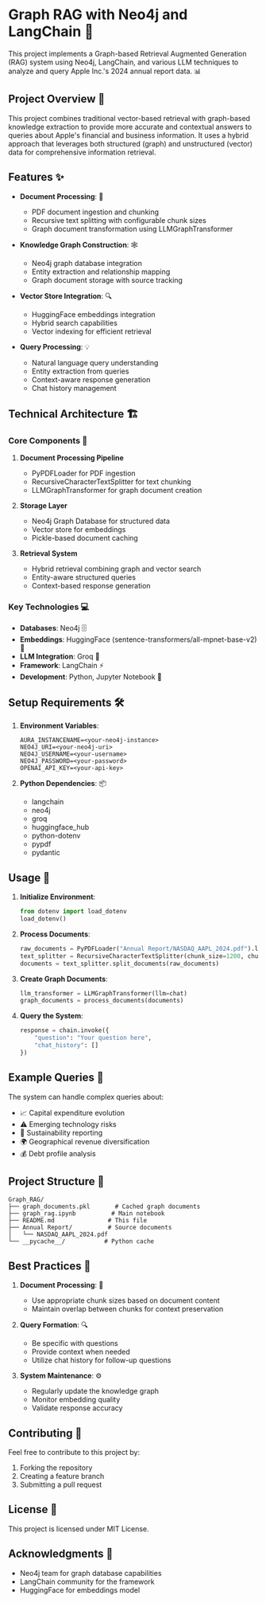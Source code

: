 # Graph RAG with Neo4j and LangChain 🚀

This project implements a Graph-based Retrieval Augmented Generation (RAG) system using Neo4j, LangChain, and various LLM techniques to analyze and query Apple Inc.'s 2024 annual report data. 📊

## Project Overview 🎯

This project combines traditional vector-based retrieval with graph-based knowledge extraction to provide more accurate and contextual answers to queries about Apple's financial and business information. It uses a hybrid approach that leverages both structured (graph) and unstructured (vector) data for comprehensive information retrieval.

## Features ✨

- **Document Processing**: 📄
  - PDF document ingestion and chunking
  - Recursive text splitting with configurable chunk sizes
  - Graph document transformation using LLMGraphTransformer

- **Knowledge Graph Construction**: 🕸️
  - Neo4j graph database integration
  - Entity extraction and relationship mapping
  - Graph document storage with source tracking

- **Vector Store Integration**: 🔍
  - HuggingFace embeddings integration
  - Hybrid search capabilities
  - Vector indexing for efficient retrieval

- **Query Processing**: 💡
  - Natural language query understanding
  - Entity extraction from queries
  - Context-aware response generation
  - Chat history management

## Technical Architecture 🏗️

### Core Components 🔧

1. **Document Processing Pipeline**
   - PyPDFLoader for PDF ingestion
   - RecursiveCharacterTextSplitter for text chunking
   - LLMGraphTransformer for graph document creation

2. **Storage Layer**
   - Neo4j Graph Database for structured data
   - Vector store for embeddings
   - Pickle-based document caching

3. **Retrieval System**
   - Hybrid retrieval combining graph and vector search
   - Entity-aware structured queries
   - Context-based response generation

### Key Technologies 💻

- **Databases**: Neo4j 🗄️
- **Embeddings**: HuggingFace (sentence-transformers/all-mpnet-base-v2) 🤗
- **LLM Integration**: Groq 🧠
- **Framework**: LangChain ⚡
- **Development**: Python, Jupyter Notebook 🐍

## Setup Requirements 🛠️

1. **Environment Variables**:
   ```
   AURA_INSTANCENAME=<your-neo4j-instance>
   NEO4J_URI=<your-neo4j-uri>
   NEO4J_USERNAME=<your-username>
   NEO4J_PASSWORD=<your-password>
   OPENAI_API_KEY=<your-api-key>
   ```

2. **Python Dependencies**: 📦
   - langchain
   - neo4j
   - groq
   - huggingface_hub
   - python-dotenv
   - pypdf
   - pydantic

## Usage 🚀

1. **Initialize Environment**:
   ```python
   from dotenv import load_dotenv
   load_dotenv()
   ```

2. **Process Documents**:
   ```python
   raw_documents = PyPDFLoader("Annual Report/NASDAQ_AAPL_2024.pdf").load()
   text_splitter = RecursiveCharacterTextSplitter(chunk_size=1200, chunk_overlap=200)
   documents = text_splitter.split_documents(raw_documents)
   ```

3. **Create Graph Documents**:
   ```python
   llm_transformer = LLMGraphTransformer(llm=chat)
   graph_documents = process_documents(documents)
   ```

4. **Query the System**:
   ```python
   response = chain.invoke({
       "question": "Your question here",
       "chat_history": []
   })
   ```

## Example Queries 💭

The system can handle complex queries about:
- 📈 Capital expenditure evolution
- ⚠️ Emerging technology risks
- 🌱 Sustainability reporting
- 🌍 Geographical revenue diversification
- 💰 Debt profile analysis

## Project Structure 📁

```
Graph_RAG/
├── graph_documents.pkl       # Cached graph documents
├── graph_rag.ipynb          # Main notebook
├── README.md               # This file
├── Annual Report/          # Source documents
│   └── NASDAQ_AAPL_2024.pdf
└── __pycache__/           # Python cache
```

## Best Practices 🌟

1. **Document Processing**: 📝
   - Use appropriate chunk sizes based on document content
   - Maintain overlap between chunks for context preservation

2. **Query Formation**: 🔍
   - Be specific with questions
   - Provide context when needed
   - Utilize chat history for follow-up questions

3. **System Maintenance**: ⚙️
   - Regularly update the knowledge graph
   - Monitor embedding quality
   - Validate response accuracy

## Contributing 🤝

Feel free to contribute to this project by:
1. Forking the repository
2. Creating a feature branch
3. Submitting a pull request

## License 📜

This project is licensed under MIT License.

## Acknowledgments 🙏

- Neo4j team for graph database capabilities
- LangChain community for the framework
- HuggingFace for embeddings model
